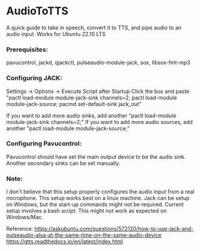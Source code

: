 # AudioToTTS
A quick guide to take in speech, convert it to TTS, and pipe audio to an audio input. Works for Ubuntu 22.10 LTS

### Prerequisites:
pavucontrol, jackd, qjackctl, pulseaudio-module-jack, sox, libsox-fmt-mp3

### Configuring JACK:
Settings -> Options -> Execute Script after Startup Click the box and paste "pactl load-module module-jack-sink channels=2; pactl load-module module-jack-source; pacmd set-default-sink jack_out"

If you want to add more audio sinks, add another "pactl load-module module-jack-sink channels=2;" If you want to add more audio sources, add another "pactl load-module module-jack-source;"

### Configuring Pavucontrol:
Pavucontrol should have set the main output device to be the audio sink. Another secondary sinks can be set manually.

### Note:
I don't believe that this setup properly configures the audio input from a real microphone. 
This setup works best on a linux machine. Jack can be setup on Windows, but the start-up commands might not be required. 
Current setup involves a bash script. This might not work as expected on Windows/Mac.

Reference:
https://askubuntu.com/questions/572120/how-to-use-jack-and-pulseaudio-alsa-at-the-same-time-on-the-same-audio-device
https://gtts.readthedocs.io/en/latest/index.html
